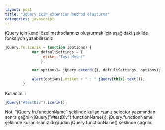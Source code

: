 ```yaml
---
layout: post
title: "Jquery için extension method oluşturma"
categories: javascript
---
```

jQuery için kendi özel methodlarınızı oluşturmak için aşağıdaki şekilde fonksiyon yazabilirsiniz

```javascript
jQuery.fn.icerik = function (options) {
            var defaultSettings = {
                 etiket:"Test Metni"
                },

            var options1= jQuery.extend({}, defaultSettings, options);

            alert(options1.etiket + " : " jQuery(this).text());
        }

```
Kullanımı :
```javascript
jQuery("#testDiv").icerik();


```

Not: "jQuery.fn.functionName"  şeklinde kullanırsanız selector yazımından sonra çağrılır(jQuery("#testDiv").functionName()), jQuery.functionName şeklinde kullanırsanız doğrudan jQuery.functionName() şeklinde çağrılır.
